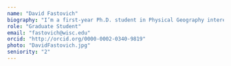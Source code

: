 ```yaml
---
name: "David Fastovich"
biography: "I’m a first-year Ph.D. student in Physical Geography interested in paleoclimates and paleoecology. My research involves using pollen records from several sites in eastern North America to resolve the role climate played in vegetation patterns during the last deglaciation."
role: "Graduate Student"
email: "fastovich@wisc.edu"
orcid: "http://orcid.org/0000-0002-0340-9819"
photo: "DavidFastovich.jpg"
seniority: "2"
---
```

